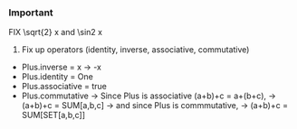 ### Important
FIX \sqrt{2} x and \sin2 x
1. Fix up operators (identity, inverse, associative, commutative)
- Plus.inverse = x -> -x
- Plus.identity = One
- Plus.associative = true
- Plus.commutative
 -> Since Plus is associative (a+b)+c = a+(b+c),
	-> (a+b)+c = SUM[a,b,c]
	-> and since Plus is commmutative,
			-> (a+b)+c = SUM[SET[a,b,c]]

	